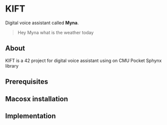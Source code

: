 # KIFT

Digital voice assistant called **Myna**.  
> Hey Myna what is the weather today

## About

KIFT is a 42 project for digital voice assistant using on CMU Pocket Sphynx library

## Prerequisites

## Macosx installation

## Implementation